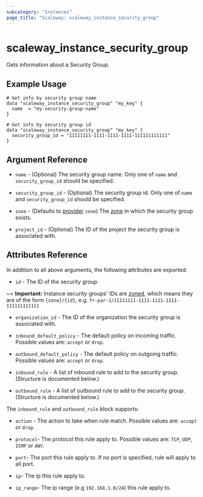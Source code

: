 ```yaml
---
subcategory: "Instances"
page_title: "Scaleway: scaleway_instance_security_group"
---
```


# scaleway_instance_security_group

Gets information about a Security Group.

## Example Usage

```hcl
# Get info by security group name
data "scaleway_instance_security_group" "my_key" {
  name  = "my-security-group-name"
}

# Get info by security group id
data "scaleway_instance_security_group" "my_key" {
  security_group_id = "11111111-1111-1111-1111-111111111111"
}
```

## Argument Reference

- `name` - (Optional) The security group name. Only one of `name` and `security_group_id` should be specified.

- `security_group_id` - (Optional) The security group id. Only one of `name` and `security_group_id` should be specified.

- `zone` - (Defaults to [provider](../index.md#zone) `zone`) The [zone](../guides/regions_and_zones.md#zones) in which the security group exists.

- `project_id` - (Optional) The ID of the project the security group is associated with.

## Attributes Reference

In addition to all above arguments, the following attributes are exported:

- `id` - The ID of the security group.

~> **Important:** Instance security groups' IDs are [zoned](../guides/regions_and_zones.md#resource-ids), which means they are of the form `{zone}/{id}`, e.g. `fr-par-1/11111111-1111-1111-1111-111111111111`

- `organization_id` - The ID of the organization the security group is associated with.

- `inbound_default_policy` - The default policy on incoming traffic. Possible values are: `accept` or `drop`.

- `outbound_default_policy` - The default policy on outgoing traffic. Possible values are: `accept` or `drop`.

- `inbound_rule` - A list of inbound rule to add to the security group. (Structure is documented below.)

- `outbound_rule` - A list of outbound rule to add to the security group. (Structure is documented below.)

The `inbound_rule` and `outbound_rule` block supports:

- `action` - The action to take when rule match. Possible values are: `accept` or `drop`.

- `protocol`- The protocol this rule apply to. Possible values are: `TCP`, `UDP`, `ICMP` or `ANY`.

- `port`- The port this rule apply to. If no port is specified, rule will apply to all port.

- `ip`- The ip this rule apply to.

- `ip_range`- The ip range (e.g `192.168.1.0/24`) this rule apply to.
